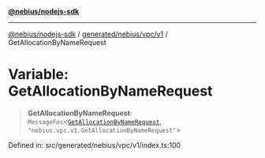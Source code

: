 [**@nebius/nodejs-sdk**](../../../../../README.md)

***

[@nebius/nodejs-sdk](../../../../../README.md) / [generated/nebius/vpc/v1](../README.md) / GetAllocationByNameRequest

# Variable: GetAllocationByNameRequest

> **GetAllocationByNameRequest**: `MessageFns`\<[`GetAllocationByNameRequest`](../interfaces/GetAllocationByNameRequest.md), `"nebius.vpc.v1.GetAllocationByNameRequest"`\>

Defined in: src/generated/nebius/vpc/v1/index.ts:100
